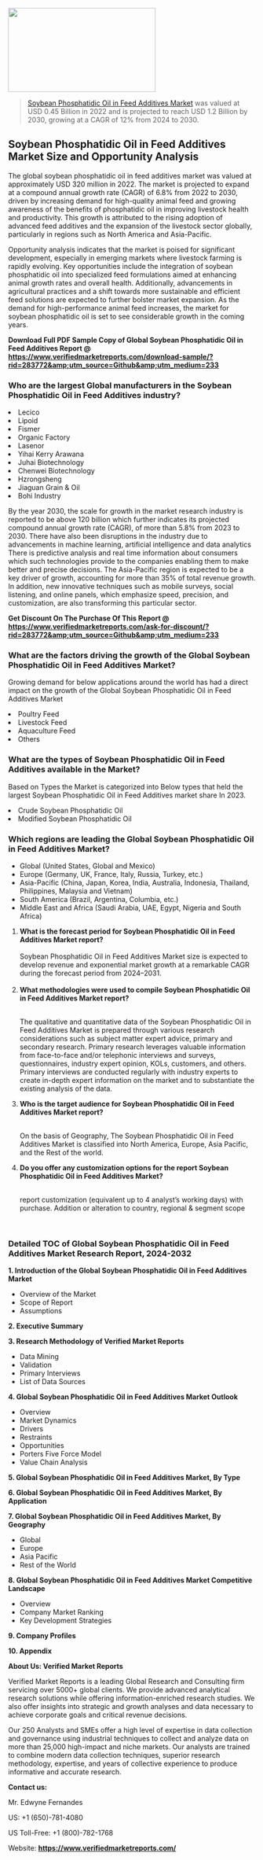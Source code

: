 
<img src="https://ffe5etoiles.com/wp-content/uploads/2024/12/MST1-300x171.png" alt="" width="300" height="171" class="alignnone size-medium wp-image-20088" /><blockquote><p><p><a href="https://www.verifiedmarketreports.com/download-sample/?rid=283772&utm_source=Github&utm_medium=233" target="_blank">Soybean Phosphatidic Oil in Feed Additives Market</a> was valued at USD 0.45 Billion in 2022 and is projected to reach USD 1.2 Billion by 2030, growing at a CAGR of 12% from 2024 to 2030.</p></blockquote><p><h2>Soybean Phosphatidic Oil in Feed Additives Market Size and Opportunity Analysis</h2> <p>The global soybean phosphatidic oil in feed additives market was valued at approximately USD 320 million in 2022. The market is projected to expand at a compound annual growth rate (CAGR) of 6.8% from 2022 to 2030, driven by increasing demand for high-quality animal feed and growing awareness of the benefits of phosphatidic oil in improving livestock health and productivity. This growth is attributed to the rising adoption of advanced feed additives and the expansion of the livestock sector globally, particularly in regions such as North America and Asia-Pacific.</p> <p>Opportunity analysis indicates that the market is poised for significant development, especially in emerging markets where livestock farming is rapidly evolving. Key opportunities include the integration of soybean phosphatidic oil into specialized feed formulations aimed at enhancing animal growth rates and overall health. Additionally, advancements in agricultural practices and a shift towards more sustainable and efficient feed solutions are expected to further bolster market expansion. As the demand for high-performance animal feed increases, the market for soybean phosphatidic oil is set to see considerable growth in the coming years.</p> </p><p class=""><strong>Download Full PDF Sample Copy of Global Soybean Phosphatidic Oil in Feed Additives Report @ <a href="https://www.verifiedmarketreports.com/download-sample/?rid=283772&amp;utm_source=Github&amp;utm_medium=233" target="_blank">https://www.verifiedmarketreports.com/download-sample/?rid=283772&amp;utm_source=Github&amp;utm_medium=233</a></strong></p><h3 id="" class="">Who are the largest Global manufacturers in the Soybean Phosphatidic Oil in Feed Additives industry?</h3><p><li>Lecico</li><li> Lipoid</li><li> Fismer</li><li> Organic Factory</li><li> Lasenor</li><li> Yihai Kerry Arawana</li><li> Juhai Biotechnology</li><li> Chenwei Biotechnology</li><li> Hzrongsheng</li><li> Jiaguan Grain & Oil</li><li> Bohi Industry</li></p><div class=""><div class="" dir="" data-message-author-role="" data-message-id="" data-message-model-slug=""><div class=""><div class=""><div class=""><div class="" dir="" data-message-author-role="" data-message-id="" data-message-model-slug=""><div class=""><div class=""><p>By the year 2030, the scale for growth in the market research industry is reported to be above 120 billion which further indicates its projected compound annual growth rate (CAGR), of more than 5.8% from 2023 to 2030. There have also been disruptions in the industry due to advancements in machine learning, artificial intelligence and data analytics There is predictive analysis and real time information about consumers which such technologies provide to the companies enabling them to make better and precise decisions. The Asia-Pacific region is expected to be a key driver of growth, accounting for more than 35% of total revenue growth. In addition, new innovative techniques such as mobile surveys, social listening, and online panels, which emphasize speed, precision, and customization, are also transforming this particular sector.</p><p><strong>Get Discount On The Purchase Of This Report @&nbsp; <a href="https://www.verifiedmarketreports.com/ask-for-discount/?rid=283772&amp;utm_source=Github&amp;utm_medium=233" target="_blank">https://www.verifiedmarketreports.com/ask-for-discount/?rid=283772&amp;utm_source=Github&amp;utm_medium=233</a></strong></p></div></div></div></div></div></div></div></div><h3 id="" class="">What are the factors driving the growth of the Global Soybean Phosphatidic Oil in Feed Additives Market?</h3><p id="" class="">Growing demand for below applications around the world has had a direct impact on the growth of the Global Soybean Phosphatidic Oil in Feed Additives Market</p><p id="" class=""><li>Poultry Feed</li><li> Livestock Feed</li><li> Aquaculture Feed</li><li> Others</li></p><h3 id="" class="">What are the types of Soybean Phosphatidic Oil in Feed Additives available in the Market?</h3><p id="" class="">Based on Types the Market is categorized into Below types that held the largest Soybean Phosphatidic Oil in Feed Additives market share In 2023.</p><p id="" class=""><li>Crude Soybean Phosphatidic Oil</li><li> Modified Soybean Phosphatidic Oil</li></p><h3 id="" class="">Which regions are leading the Global Soybean Phosphatidic Oil in Feed Additives Market?</h3><ul><li>Global (United States, Global and Mexico)</li><li>Europe (Germany, UK, France, Italy, Russia, Turkey, etc.)</li><li>Asia-Pacific (China, Japan, Korea, India, Australia, Indonesia, Thailand, Philippines, Malaysia and Vietnam)</li><li>South America (Brazil, Argentina, Columbia, etc.)</li><li>Middle East and Africa (Saudi Arabia, UAE, Egypt, Nigeria and South Africa)</li></ul><p><ol><li><strong>What is the forecast period for Soybean Phosphatidic Oil in Feed Additives Market report?<br /></strong><br /><span data-sheets-root="1" data-sheets-value="{&quot;1&quot;:2,&quot;2&quot;:&quot;XXXX size is expected to develop revenue and exponential market growth at a remarkable CAGR during the forecast period from 2024&ndash;2030.&quot;}" data-sheets-userformat="{&quot;2&quot;:12674,&quot;4&quot;:{&quot;1&quot;:2,&quot;2&quot;:16776960},&quot;10&quot;:2,&quot;11&quot;:0,&quot;15&quot;:&quot;Arial&quot;,&quot;16&quot;:12}">Soybean Phosphatidic Oil in Feed Additives Market size is expected to develop revenue and exponential market growth at a remarkable CAGR during the forecast period from 2024&ndash;2031.</span><br /><br /></li><li><strong>What methodologies were used to compile Soybean Phosphatidic Oil in Feed Additives Market report?<br /><br /></strong><p>The qualitative and quantitative data of the&nbsp;Soybean Phosphatidic Oil in Feed Additives Market is prepared through various research considerations such as subject matter expert advice, primary and secondary research. Primary research leverages valuable information from face-to-face and/or telephonic interviews and surveys, questionnaires, industry expert opinion, KOLs, customers, and others. Primary interviews are conducted regularly with industry experts to create in-depth expert information on the market and to substantiate the existing analysis of the data.&nbsp;</p></li><li><strong>Who is the target audience for Soybean Phosphatidic Oil in Feed Additives Market report?<br /><br /></strong><p>On the basis of Geography, The&nbsp;Soybean Phosphatidic Oil in Feed Additives Market is classified into North America, Europe, Asia Pacific, and the Rest of the world.</p></li><li><strong>Do you offer any customization options for the report Soybean Phosphatidic Oil in Feed Additives Market?<br /><br /></strong><p>report customization (equivalent up to 4 analyst&rsquo;s working days) with purchase. Addition or alteration to country, regional &amp; segment scope</p><p>&nbsp;</p></li></ol></p><h3 id="" class="">Detailed TOC of Global Soybean Phosphatidic Oil in Feed Additives Market Research Report, 2024-2032</h3><p id="" class=""><strong>1. Introduction of the Global Soybean Phosphatidic Oil in Feed Additives Market</strong></p><ul><li>Overview of the Market</li><li>Scope of Report</li><li>Assumptions</li></ul><p id="" class=""><strong>2. Executive Summary</strong></p><p id="" class=""><strong>3. Research Methodology of&nbsp;Verified Market Reports</strong></p><ul><li>Data Mining</li><li>Validation</li><li>Primary Interviews</li><li>List of Data Sources</li></ul><p id="" class=""><strong>4. Global Soybean Phosphatidic Oil in Feed Additives Market Outlook</strong></p><ul><li>Overview</li><li>Market Dynamics</li><li>Drivers</li><li>Restraints</li><li>Opportunities</li><li>Porters Five Force Model</li><li>Value Chain Analysis</li></ul><p id="" class=""><strong>5. Global Soybean Phosphatidic Oil in Feed Additives Market, By&nbsp;Type</strong></p><p id="" class=""><strong>6. Global Soybean Phosphatidic Oil in Feed Additives Market, By Application</strong></p><p id="" class=""><strong>7. Global Soybean Phosphatidic Oil in Feed Additives Market, By Geography</strong></p><ul><li>Global</li><li>Europe</li><li>Asia Pacific</li><li>Rest of the World</li></ul><p id="" class=""><strong>8. Global Soybean Phosphatidic Oil in Feed Additives Market Competitive Landscape</strong></p><ul><li>Overview</li><li>Company Market Ranking</li><li>Key Development Strategies</li></ul><p id="" class=""><strong>9. Company Profiles</strong></p><p id="" class=""><strong>10. Appendix</strong></p><p id="" class=""><strong>About Us: Verified Market Reports</strong></p><p id="" class="">Verified Market Reports is a leading Global Research and Consulting firm servicing over 5000+ global clients. We provide advanced analytical research solutions while offering information-enriched research studies. We also offer insights into strategic and growth analyses and data necessary to achieve corporate goals and critical revenue decisions.</p><p id="" class="">Our 250 Analysts and SMEs offer a high level of expertise in data collection and governance using industrial techniques to collect and analyze data on more than 25,000 high-impact and niche markets. Our analysts are trained to combine modern data collection techniques, superior research methodology, expertise, and years of collective experience to produce informative and accurate research.</p><p id="" class=""><strong>Contact us:</strong></p><p id="" class="">Mr. Edwyne Fernandes</p><p id="" class="">US: +1 (650)-781-4080</p><p id="" class="">US Toll-Free: +1 (800)-782-1768</p><p id="" class="">Website: <a target="" data-test-app-aware-link=""><strong>https://www.verifiedmarketreports.com/</strong></a></p>
